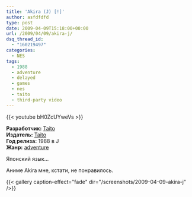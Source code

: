 ```yaml
---
title: 'Akira (J) [!]'
author: asfdfdfd
type: post
date: 2009-04-09T15:18:00+00:00
url: /2009/04/09/akira-j/
dsq_thread_id:
  - "160219497"
categories:
  - NES
tags:
  - 1988
  - adventure
  - delayed
  - games
  - nes
  - taito
  - third-party video
---
```

{{< youtube bH0ZcUYweVs >}}

**Разработчик:** [Taito][1]  
**Издатель:** [Taito][1]  
**Год релиза:** 1988 в J  
**Жанр:** [adventure][2] 

Японский язык… 

Аниме Akira мне, кстати, не понравилось.

<!--more-->

{{< gallery caption-effect="fade" dir="/screenshots/2009-04-09-akira-j" />}}

 [1]: http://en.wikipedia.org/wiki/Taito
 [2]: http://en.wikipedia.org/wiki/Adventure_game